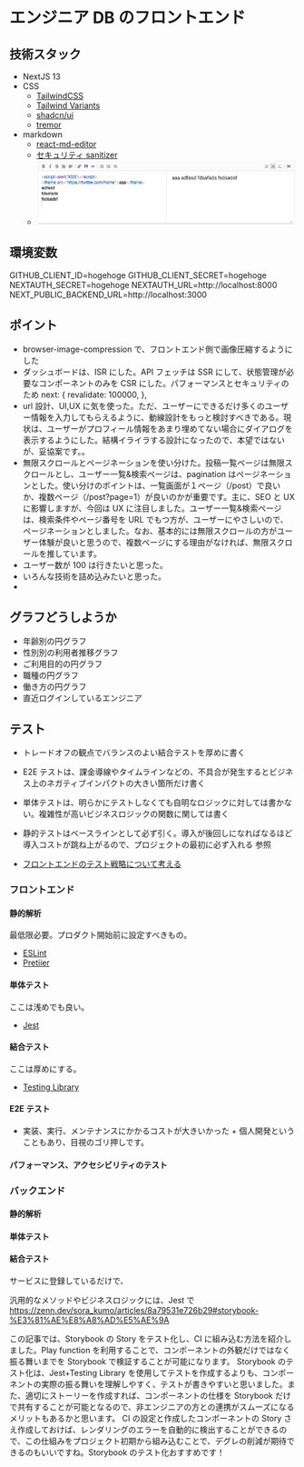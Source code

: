 # エンジニア DB のフロントエンド

## 技術スタック

- NextJS 13
- CSS
  - [TailwindCSS](https://tailwindcss.com/)
  - [Tailwind Variants](https://www.tailwind-variants.org/)
  - [shadcn/ui](https://ui.shadcn.com/)
  - [tremor](https://www.tremor.so/)
- markdown
  - [react-md-editor](https://uiwjs.github.io/react-md-editor)
  - [セキュリティ sanitizer](https://github.com/rehypejs/rehype-sanitize)
  - ![サニタイズできてるっぽい](image.png)

## 環境変数

GITHUB_CLIENT_ID=hogehoge
GITHUB_CLIENT_SECRET=hogehoge
NEXTAUTH_SECRET=hogehoge
NEXTAUTH_URL=http://localhost:8000
NEXT_PUBLIC_BACKEND_URL=http://localhost:3000

## ポイント

- browser-image-compression で、フロントエンド側で画像圧縮するようにした
- ダッシュボードは、ISR にした。API フェッチは SSR にして、状態管理が必要なコンポーネントのみを CSR にした。パフォーマンスとセキュリティのため
  next: {
  revalidate: 100000,
  },
- url 設計、UI,UX に気を使った。ただ、ユーザーにできるだけ多くのユーザー情報を入力してもらえるように、動線設計をもっと検討すべきである。現状は、ユーザーがプロフィール情報をあまり埋めてない場合にダイアログを表示するようにした。結構イライラする設計になったので、本望ではないが、妥協案です。。
- 無限スクロールとページネーションを使い分けた。投稿一覧ページは無限スクロールとし、ユーザー一覧&検索ページは、pagination はページネーションとした。使い分けのポイントは、一覧画面が１ページ（/post）で良いか、複数ページ（/post?page=1）が良いのかが重要です。主に、SEO と UX に影響しますが、今回は UX に注目しました。ユーザー一覧&検索ページは、検索条件やページ番号を URL でもつ方が、ユーザーにやさしいので、ページネーションとしました。なお、基本的には無限スクロールの方がユーザー体験が良いと思うので、複数ページにする理由がなければ、無限スクロールを推しています。
- ユーザー数が 100 は行きたいと思った。
- いろんな技術を詰め込みたいと思った。
-

## グラフどうしようか

- 年齢別の円グラフ
- 性別別の利用者推移グラフ
- ご利用目的の円グラフ
- 職種の円グラフ
- 働き方の円グラフ
- 直近ログインしているエンジニア

## テスト

- トレードオフの観点でバランスのよい結合テストを厚めに書く
- E2E テストは、課金導線やタイムラインなどの、不具合が発生するとビジネス上のネガティブインパクトの大きい箇所だけ書く
- 単体テストは、明らかにテストしなくても自明なロジックに対しては書かない。複雑性が高いビジネスロジックの関数に関しては書く
- 静的テストはベースラインとして必ず引く。導入が後回しになればなるほど導入コストが跳ね上がるので、プロジェクトの最初に必ず入れる
  参照

- [フロントエンドのテスト戦略について考える](https://zenn.dev/koki_tech/articles/a96e58695540a7)

### フロントエンド

#### 静的解析

最低限必要。プロダクト開始前に設定すべきもの。

- [ESLint](https://eslint.org/)
- [Pretiier](https://prettier.io/)

#### 単体テスト

ここは浅めでも良い。

- [Jest](https://jestjs.io/ja/)

#### 結合テスト

ここは厚めにする。

- [Testing Library](https://testing-library.com/docs/react-testing-library/intro/)

#### E2E テスト

- 実装、実行、メンテナンスにかかるコストが大きいかった + 個人開発ということもあり、目視のゴリ押しです。

#### パフォーマンス、アクセシビリティのテスト

### バックエンド

#### 静的解析

#### 単体テスト

#### 結合テスト

サービスに登録しているだけで、

汎用的なメソッドやビジネスロジックには、Jest で
https://zenn.dev/sora_kumo/articles/8a79531e726b29#storybook-%E3%81%AE%E8%A8%AD%E5%AE%9A

この記事では、Storybook の Story をテスト化し、CI に組み込む方法を紹介しました。Play function を利用することで、コンポーネントの外観だけではなく振る舞いまでを Storybook で検証することが可能になります。
Storybook のテスト化は、Jest+Testing Library を使用してテストを作成するよりも、コンポーネントの実際の振る舞いを理解しやすく、テストが書きやすいと思いました。また、適切にストーリーを作成すれば、コンポーネントの仕様を Storybook だけで共有することが可能となるので、非エンジニアの方との連携がスムーズになるメリットもあるかと思います。
CI の設定と作成したコンポーネントの Story さえ作成しておけば、レンダリングのエラーを自動的に検出することができるので、この仕組みをプロジェクト初期から組み込むことで、デグレの削減が期待できるのもいいですね。Storybook のテスト化おすすめです！
